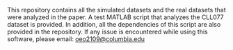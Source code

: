 This repository contains all the simulated datasets and the real datasets that were analyzed in the paper.
A test MATLAB script that analyzes the CLL077 dataset is provided. In addition, all the dependencies of this script are also provided in the repository. 
If any issue is encountered while using this software, please email: oeo2109@columbia.edu
